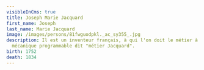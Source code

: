 ```yaml
---
visibleInCms: true
title: Joseph Marie Jacquard
first_name: Joseph
last_name: Marie Jacquard
image: /images/persons/81fwguodpkl._ac_sy355_.jpg
description: Il est un inventeur français, à qui l'on doit le métier à tisser
  mécanique programmable dit "métier Jacquard".
birth: 1752
death: 1834
---
```

